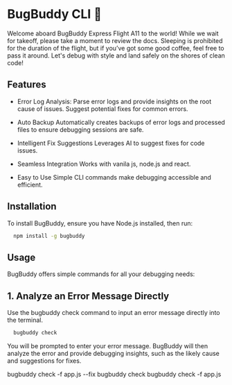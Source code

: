 # BugBuddy CLI 🐞

Welcome aboard BugBuddy Express Flight A11 to the world!
While we wait for takeoff, please take a moment to review the docs. Sleeping is prohibited for the duration of the flight, but if you’ve got some good coffee, feel free to pass it around. Let's debug with style and land safely on the shores of clean code!

## Features
- Error Log Analysis:
    Parse error logs and provide insights on the root cause of issues.
    Suggest potential fixes for common errors.

- Auto Backup
    Automatically creates backups of error logs and processed files to ensure debugging sessions are safe.

- Intelligent Fix Suggestions
    Leverages AI to suggest fixes for code issues.

- Seamless Integration
    Works with vanila js, node.js and react.

- Easy to Use
    Simple CLI commands make debugging accessible and efficient.

## Installation
To install BugBuddy, ensure you have Node.js installed, then run:

```bash
  npm install -g bugbuddy
```

## Usage
BugBuddy offers simple commands for all your debugging needs:

## 1. Analyze an Error Message Directly
Use the bugbuddy check command to input an error message directly into the terminal.

```bash
  bugbuddy check
```
You will be prompted to enter your error message.
BugBuddy will then analyze the error and provide debugging insights, such as the likely cause and suggestions for fixes.


bugbuddy check -f app.js --fix
bugbuddy check 
bugbuddy check -f app.js